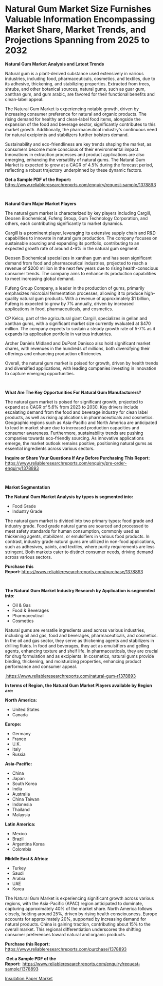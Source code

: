 <p><h1>Natural Gum Market Size Furnishes Valuable Information Encompassing Market Share, Market Trends, and Projections Spanning from 2025 to 2032</h1></p><p><strong>Natural Gum Market Analysis and Latest Trends</strong></p>
<p><p>Natural gum is a plant-derived substance used extensively in various industries, including food, pharmaceuticals, cosmetics, and textiles, due to its adhesive, thickening, and stabilizing properties. Extracted from trees, shrubs, and other botanical sources, natural gums, such as guar gum, xanthan gum, and gum arabic, are favored for their functional benefits and clean-label appeal.</p><p>The Natural Gum Market is experiencing notable growth, driven by increasing consumer preference for natural and organic products. The rising demand for healthy and clean-label food items, alongside the expansion of the food and beverage sector, significantly contributes to this market growth. Additionally, the pharmaceutical industry's continuous need for natural excipients and stabilizers further bolsters demand. </p><p>Sustainability and eco-friendliness are key trends shaping the market, as consumers become more conscious of their environmental impact. Innovations in extraction processes and product applications are also emerging, enhancing the versatility of natural gums. The Natural Gum Market is expected to grow at a CAGR of 4.5% during the forecast period, reflecting a robust trajectory underpinned by these dynamic factors.</p></p>
<p><strong>Get a Sample PDF of the Report:&nbsp;</strong> <a href="https://www.reliableresearchreports.com/enquiry/request-sample/1378893?utm_campaign=3309&utm_medium=2&utm_source=Github&utm_content=ia&utm_term=31032025&utm_id=natural-gum">https://www.reliableresearchreports.com/enquiry/request-sample/1378893</a></p>
<p>&nbsp;</p>
<p><strong>Natural Gum Major Market Players</strong></p>
<p><p>The natural gum market is characterized by key players including Cargill, Deosen Biochemical, Fufeng Group, Gum Technology Corporation, and others, each contributing significantly to market dynamics. </p><p>Cargill is a prominent player, leveraging its extensive supply chain and R&D capabilities to innovate in natural gum production. The company focuses on sustainable sourcing and expanding its portfolio, contributing to an expected growth rate of around 4-6% in the natural gum segment.</p><p>Deosen Biochemical specializes in xanthan gum and has seen significant demand from food and pharmaceutical industries, projected to reach a revenue of $200 million in the next few years due to rising health-conscious consumer trends. The company aims to enhance its production capabilities to meet increasing global demand.</p><p>Fufeng Group Company, a leader in the production of gums, primarily emphasizes microbial fermentation processes, allowing it to produce high-quality natural gum products. With a revenue of approximately $1 billion, Fufeng is expected to grow by 7% annually, driven by increased applications in food, pharmaceuticals, and cosmetics.</p><p>CP Kelco, part of the agricultural giant Cargill, specializes in gellan and xanthan gums, with a significant market size currently evaluated at $470 million. The company expects to sustain a steady growth rate of 5-7% as it expands its application portfolio in various industries.</p><p>Archer Daniels Midland and DuPont Danisco also hold significant market shares, with revenues in the hundreds of millions, both diversifying their offerings and enhancing production efficiencies.</p><p>Overall, the natural gum market is poised for growth, driven by health trends and diversified applications, with leading companies investing in innovation to capture emerging opportunities.</p></p>
<p>&nbsp;</p>
<p><strong>What Are The Key Opportunities For Natural Gum Manufacturers?</strong></p>
<p><p>The natural gum market is poised for significant growth, projected to expand at a CAGR of 5.6% from 2023 to 2030. Key drivers include escalating demand from the food and beverage industry for clean label products, as well as rising applications in pharmaceuticals and cosmetics. Geographic regions such as Asia-Pacific and North America are anticipated to lead in market share due to increased production capacities and consumer awareness. Furthermore, sustainability trends are pushing companies towards eco-friendly sourcing. As innovative applications emerge, the market outlook remains positive, positioning natural gums as essential ingredients across various sectors.</p></p>
<p><strong>Inquire or Share Your Questions If Any Before Purchasing This Report:</strong> <a href="https://www.reliableresearchreports.com/enquiry/pre-order-enquiry/1378893?utm_campaign=3309&utm_medium=2&utm_source=Github&utm_content=ia&utm_term=31032025&utm_id=natural-gum">https://www.reliableresearchreports.com/enquiry/pre-order-enquiry/1378893</a></p>
<p>&nbsp;</p>
<p><strong>Market Segmentation</strong></p>
<p><strong>The Natural Gum Market Analysis by types is segmented into:</strong></p>
<p><ul><li>Food Grade</li><li>Industry Grade</li></ul></p>
<p><p>The natural gum market is divided into two primary types: food grade and industry grade. Food grade natural gums are sourced and processed to meet safety standards for human consumption, commonly used as thickening agents, stabilizers, or emulsifiers in various food products. In contrast, industry grade natural gums are utilized in non-food applications, such as adhesives, paints, and textiles, where purity requirements are less stringent. Both markets cater to distinct consumer needs, driving demand across various sectors.</p></p>
<p><strong>Purchase this Report:&nbsp;</strong><a href="https://www.reliableresearchreports.com/purchase/1378893?utm_campaign=3309&utm_medium=2&utm_source=Github&utm_content=ia&utm_term=31032025&utm_id=natural-gum">https://www.reliableresearchreports.com/purchase/1378893</a></p>
<p>&nbsp;</p>
<p><strong>The Natural Gum Market Industry Research by Application is segmented into:</strong></p>
<p><ul><li>Oil & Gas</li><li>Food & Beverages</li><li>Pharmaceutical</li><li>Cosmetics</li></ul></p>
<p><p>Natural gums are versatile ingredients used across various industries, including oil and gas, food and beverages, pharmaceuticals, and cosmetics. In the oil and gas sector, they serve as thickening agents and stabilizers in drilling fluids. In food and beverages, they act as emulsifiers and gelling agents, enhancing texture and shelf life. In pharmaceuticals, they are crucial for drug formulation and as excipients. In cosmetics, natural gums provide binding, thickening, and moisturizing properties, enhancing product performance and consumer appeal.</p></p>
<p><a href="https://www.reliableresearchreports.com/natural-gum-r1378893?utm_campaign=3309&utm_medium=2&utm_source=Github&utm_content=ia&utm_term=31032025&utm_id=natural-gum">&nbsp;https://www.reliableresearchreports.com/natural-gum-r1378893</a></p>
<p><strong>In terms of Region, the Natural Gum Market Players available by Region are:</strong></p>
<p>
    <p> <strong> North America: </strong>
        <ul>
            <li>United States</li>
            <li>Canada</li>
        </ul>
        </p> 
    <p> <strong> Europe: </strong>
        <ul>
            <li>Germany</li>
            <li>France</li>
            <li>U.K.</li>
            <li>Italy</li>
            <li>Russia</li>
        </ul>
        </p> 
    <p> <strong> Asia-Pacific: </strong>
        <ul>
            <li>China</li>
            <li>Japan</li>
            <li>South Korea</li>
            <li>India</li>
            <li>Australia</li>
            <li>China Taiwan</li>
            <li>Indonesia</li>
            <li>Thailand</li>
            <li>Malaysia</li>
        </ul>
        </p> 
    <p> <strong> Latin America: </strong>
        <ul>
            <li>Mexico</li>
            <li>Brazil</li>
            <li>Argentina Korea</li>
            <li>Colombia</li>
        </ul>
        </p> 
    <p> <strong> Middle East & Africa: </strong>
        <ul>
            <li>Turkey</li>
            <li>Saudi</li>
            <li>Arabia</li>
            <li>UAE</li>
            <li>Korea</li>
        </ul>
    </p>
    </p>
<p><p>The Natural Gum Market is experiencing significant growth across various regions, with the Asia-Pacific (APAC) region anticipated to dominate, capturing approximately 40% of the market share. North America follows closely, holding around 25%, driven by rising health consciousness. Europe accounts for approximately 20%, supported by increasing demand for natural products. China is gaining traction, contributing about 15% to the overall market. This regional differentiation underscores the shifting consumer preferences toward natural and organic products.</p></p>
<p><strong>Purchase this Report: </strong><a href="https://www.reliableresearchreports.com/purchase/1378893?utm_campaign=3309&utm_medium=2&utm_source=Github&utm_content=ia&utm_term=31032025&utm_id=natural-gum">https://www.reliableresearchreports.com/purchase/1378893</a></p>
<p>&nbsp;<strong>Get a Sample PDF of the Report:&nbsp;&nbsp;</strong><a href="https://www.reliableresearchreports.com/enquiry/request-sample/1378893?utm_campaign=3309&utm_medium=2&utm_source=Github&utm_content=ia&utm_term=31032025&utm_id=natural-gum">https://www.reliableresearchreports.com/enquiry/request-sample/1378893</a></p>
<p><strong></strong></p>
<p><p><a href="https://github.com/marteionun0/Market-Research-Report-List-1/blob/main/insulation-paper-market.md?utm_campaign=3309&utm_medium=2&utm_source=Github&utm_content=ia&utm_term=31032025&utm_id=natural-gum">Insulation Paper Market</a></p></p>